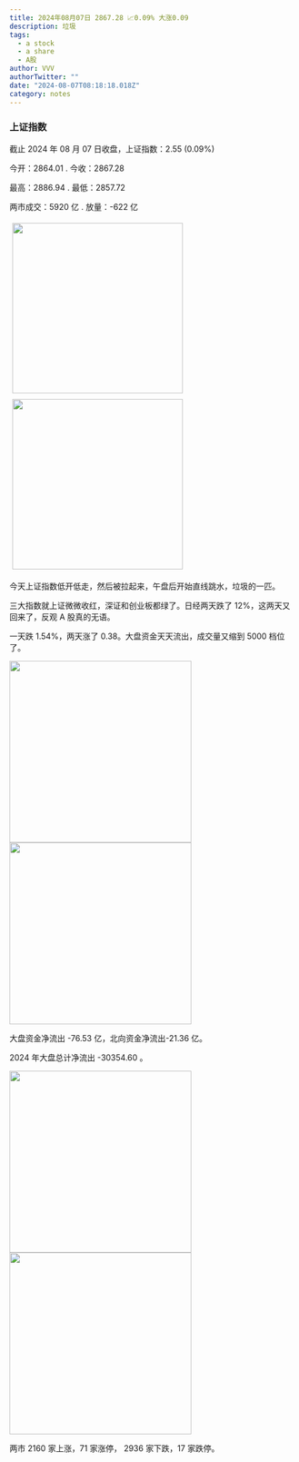 ```yaml
---
title: 2024年08月07日 2867.28 📈0.09% 大涨0.09
description: 垃圾
tags:
  - a stock
  - a share
  - A股
author: VVV
authorTwitter: ""
date: "2024-08-07T08:18:18.018Z"
category: notes
---
```


### 上证指数

截止 2024 年 08 月 07 日收盘，上证指数：<span class="font-semibold text-r-5">2.55 (0.09%)</span>

今开：<span class="font-semibold text-g-5">2864.01 </span> . 今收：<span class="font-semibold text-r-5">2867.28 </span>

最高：<span class="font-semibold text-r-5">2886.94 </span> . 最低：<span class="font-semibold text-g-5">2857.72 </span>

两市成交：<span class="font-semibold">5920 亿</span> . 放量：<span class="font-semibold text-g-6">-622 亿</span>

<img src="/images/uploads/2024-08/20240807-zs-sh.png" style="width: 300px;display:inline-block;margin: 5px">
<img src="/images/uploads/2024-08/20240807-zs-sh-rk.png" style="width: 300px;display:inline-block;margin: 5px">

今天上证指数低开低走，然后被拉起来，午盘后开始直线跳水，垃圾的一匹。

三大指数就上证微微收红，深证和创业板都绿了。日经两天跌了 12%，这两天又回来了，反观 A 股真的无语。

一天跌 1.54%，两天涨了 0.38。大盘资金天天流出，成交量又缩到 5000 档位了。

<img src="/images/uploads/2024-08/20240807-zs-global.png" width="320">
<img src="/images/uploads/2024-08/20240807-zs-bs.png" width="320">

大盘资金净流出 <span class="font-semibold text-g-5">-76.53 亿</span>，北向资金净流出<span class="font-semibold text-g-5">-21.36 亿</span>。

2024 年大盘总计净流出 <span class="font-semibold text-g-8">-30354.60 </span>。

<img src="/images/uploads/2024-08/20240807-zs-as.png" width="320">
<img src="/images/uploads/2024-08/20240807-zs-zdtj.png" width="320">

两市 <span class="text-r-7">2160</span> 家上涨，71 家涨停， <span class="font-semibold text-g-6">2936</span> 家下跌，17 家跌停。
